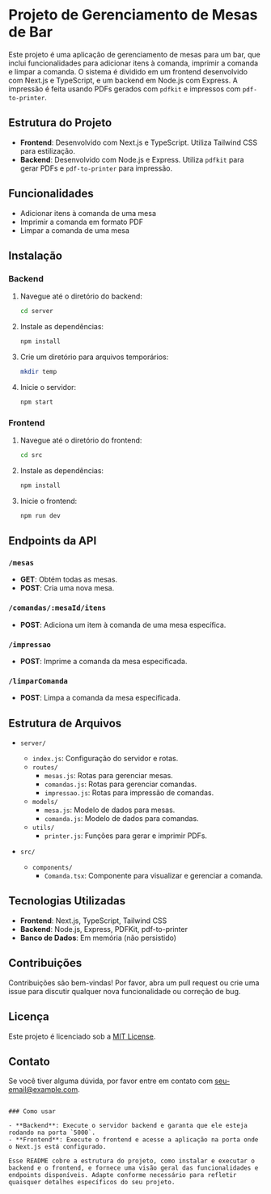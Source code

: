 
# Projeto de Gerenciamento de Mesas de Bar

Este projeto é uma aplicação de gerenciamento de mesas para um bar, que inclui funcionalidades para adicionar itens à comanda, imprimir a comanda e limpar a comanda. O sistema é dividido em um frontend desenvolvido com Next.js e TypeScript, e um backend em Node.js com Express. A impressão é feita usando PDFs gerados com `pdfkit` e impressos com `pdf-to-printer`.

## Estrutura do Projeto

- **Frontend**: Desenvolvido com Next.js e TypeScript. Utiliza Tailwind CSS para estilização.
- **Backend**: Desenvolvido com Node.js e Express. Utiliza `pdfkit` para gerar PDFs e `pdf-to-printer` para impressão.

## Funcionalidades

- Adicionar itens à comanda de uma mesa
- Imprimir a comanda em formato PDF
- Limpar a comanda de uma mesa

## Instalação

### Backend

1. Navegue até o diretório do backend:

   ```bash
   cd server
   ```

2. Instale as dependências:

   ```bash
   npm install
   ```

3. Crie um diretório para arquivos temporários:

   ```bash
   mkdir temp
   ```

4. Inicie o servidor:

   ```bash
   npm start
   ```

### Frontend

1. Navegue até o diretório do frontend:

   ```bash
   cd src
   ```

2. Instale as dependências:

   ```bash
   npm install
   ```

3. Inicie o frontend:

   ```bash
   npm run dev
   ```

## Endpoints da API

### `/mesas`

- **GET**: Obtém todas as mesas.
- **POST**: Cria uma nova mesa.

### `/comandas/:mesaId/itens`

- **POST**: Adiciona um item à comanda de uma mesa específica.

### `/impressao`

- **POST**: Imprime a comanda da mesa especificada.

### `/limparComanda`

- **POST**: Limpa a comanda da mesa especificada.

## Estrutura de Arquivos

- `server/`
  - `index.js`: Configuração do servidor e rotas.
  - `routes/`
    - `mesas.js`: Rotas para gerenciar mesas.
    - `comandas.js`: Rotas para gerenciar comandas.
    - `impressao.js`: Rotas para impressão de comandas.
  - `models/`
    - `mesa.js`: Modelo de dados para mesas.
    - `comanda.js`: Modelo de dados para comandas.
  - `utils/`
    - `printer.js`: Funções para gerar e imprimir PDFs.

- `src/`
  - `components/`
    - `Comanda.tsx`: Componente para visualizar e gerenciar a comanda.

## Tecnologias Utilizadas

- **Frontend**: Next.js, TypeScript, Tailwind CSS
- **Backend**: Node.js, Express, PDFKit, pdf-to-printer
- **Banco de Dados**: Em memória (não persistido)

## Contribuições

Contribuições são bem-vindas! Por favor, abra um pull request ou crie uma issue para discutir qualquer nova funcionalidade ou correção de bug.

## Licença

Este projeto é licenciado sob a [MIT License](LICENSE).

## Contato

Se você tiver alguma dúvida, por favor entre em contato com [seu-email@example.com](mailto:seu-email@example.com).
```

### Como usar

- **Backend**: Execute o servidor backend e garanta que ele esteja rodando na porta `5000`.
- **Frontend**: Execute o frontend e acesse a aplicação na porta onde o Next.js está configurado.

Esse README cobre a estrutura do projeto, como instalar e executar o backend e o frontend, e fornece uma visão geral das funcionalidades e endpoints disponíveis. Adapte conforme necessário para refletir quaisquer detalhes específicos do seu projeto.